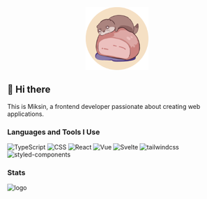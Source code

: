 <div align="center">
  <img alt="miksin avatar" src="images/avatar.webp" width="144px" height="144px" />
</div>

## 👋 Hi there

This is Miksin, a frontend developer passionate about creating web applications.

### Languages and Tools I Use

<p>
  <img src="https://img.shields.io/badge/typescript-%233178C6?style=for-the-badge&logo=typescript&logoColor=%23FFFFFF" alt="TypeScript" />
  <img src="https://img.shields.io/badge/css-%23663399?style=for-the-badge&logo=css&logoColor=%23FFFFFF" alt="CSS" />
  <img src="https://img.shields.io/badge/react-%2361DAFB?style=for-the-badge&logo=react&logoColor=%23000000" alt="React" />
  <img src="https://img.shields.io/badge/vue-%234FC08D?style=for-the-badge&logo=vuedotjs&logoColor=%23FFFFFF" alt="Vue" />
  <img src="https://img.shields.io/badge/svelte-%23FF3E00?style=for-the-badge&logo=svelte&logoColor=%23FFFFFF" alt="Svelte" />
  <img src="https://img.shields.io/badge/tailwindcss-%2306B6D4?style=for-the-badge&logo=tailwindcss&logoColor=%23FFFFFF" alt="tailwindcss" />
  <img src="https://img.shields.io/badge/styled_components-%23DB7093?style=for-the-badge&logo=styledcomponents&logoColor=%23FFFFFF" alt="styled-components" />
</p>

### Stats

<picture>
  <source media="(prefers-color-scheme: dark)" srcset="https://github-profile-summary-cards.vercel.app/api/cards/repos-per-language?username=miksin&theme=date_night">
  <source media="(prefers-color-scheme: light)" srcset="https://github-profile-summary-cards.vercel.app/api/cards/repos-per-language?username=miksin&theme=moltack">
  <img alt="logo" src="https://github-profile-summary-cards.vercel.app/api/cards/repos-per-language?username=miksin&theme=date_night">
</picture>
